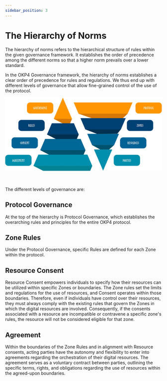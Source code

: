 ```yaml
---
sidebar_position: 3
---
```


# The Hierarchy of Norms

The hierarchy of norms refers to the hierarchical structure of rules within the given governance framework. It establishes the order of precedence among the different norms so that a higher norm prevails over a lower standard.

In the OKP4 Governance framework, the hierarchy of norms establishes a clear order of precedence for rules and regulations. We thus end up with different levels of governance that allow fine-grained control of the use of the protocol.

<center>
  <img src="/img/content/technical-documentation/governance-hierarchy-of-norms.webp" alt="Governance - Hierarchy of Norms" style={{ maxHeight: "340px" }}></img>
</center>

<br/>

<br/>

The different levels of governance are:

## Protocol Governance

At the top of the hierarchy is Protocol Governance, which establishes the overarching rules and principles for the entire OKP4 protocol.

## Zone Rules

Under the Protocol Governance, specific Rules are defined for each Zone within the protocol.

## Resource Consent

Resource Consent empowers individuals to specify how their resources can be utilized within specific Zones or boundaries. The Zone rules set the limits and regulations for the use of resources, and Consent operates within those boundaries. Therefore, even if individuals have control over their resources, they must always comply with the existing rules that govern the Zones in which the digital resources are involved. Consequently, if the consents associated with a resource are incompatible or contravene a specific zone's rules, the resource will not be considered eligible for that zone.

## Agreement

Within the boundaries of the Zone Rules and in alignment with Resource consents, acting parties have the autonomy and flexibility to enter into agreements regarding the orchestration of their digital resources. The agreement serves as a voluntary contract between parties, outlining the specific terms, rights, and obligations regarding the use of resources within the agreed-upon boundaries.
